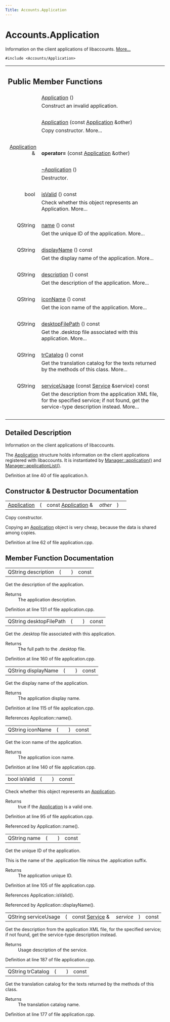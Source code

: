 ```yaml
---
Title: Accounts.Application
---
```


# Accounts.Application

<p>Information on the client applications of libaccounts.  
<a href="Accounts.Application.md#details">More...</a></p>
<p><code>#include &lt;Accounts/Application&gt;</code></p>
<table class="memberdecls">
<tr class="heading"><td colspan="2"><h2 class="groupheader">
Public Member Functions</h2></td></tr>
<tr class="memitem:aec7d6461aa7be31d98eff24b9d69ae3d"><td class="memItemLeft" align="right" valign="top">
&#160;</td><td class="memItemRight" valign="bottom"><a class="el" href="Accounts.Application.md#aec7d6461aa7be31d98eff24b9d69ae3d">Application</a> ()</td></tr>
<tr class="memdesc:aec7d6461aa7be31d98eff24b9d69ae3d"><td class="mdescLeft">&#160;</td><td class="mdescRight">Construct an invalid application. <br /></td></tr>
<tr class="separator:aec7d6461aa7be31d98eff24b9d69ae3d"><td class="memSeparator" colspan="2">&#160;</td></tr>
<tr class="memitem:af5e0a77dad01833eddabf0def1caa475"><td class="memItemLeft" align="right" valign="top">&#160;</td><td class="memItemRight" valign="bottom"><a class="el" href="Accounts.Application.md#af5e0a77dad01833eddabf0def1caa475">Application</a> (const <a class="el" href="Accounts.Application.md">Application</a> &amp;other)</td></tr>
<tr class="memdesc:af5e0a77dad01833eddabf0def1caa475"><td class="mdescLeft">&#160;</td><td class="mdescRight">Copy constructor.  More...<br /></td></tr>
<tr class="separator:af5e0a77dad01833eddabf0def1caa475"><td class="memSeparator" colspan="2">&#160;</td></tr>
<tr class="memitem:a645636c24dff51fd2b9ec75fc083b928"><td class="memItemLeft" align="right" valign="top">
<a class="el" href="Accounts.Application.md">Application</a> &amp;&#160;</td><td class="memItemRight" valign="bottom"><b>operator=</b> (const <a class="el" href="Accounts.Application.md">Application</a> &amp;other)</td></tr>
<tr class="separator:a645636c24dff51fd2b9ec75fc083b928"><td class="memSeparator" colspan="2">&#160;</td></tr>
<tr class="memitem:a713b51c450f3ae9db74cd857c2419173"><td class="memItemLeft" align="right" valign="top">
&#160;</td><td class="memItemRight" valign="bottom"><a class="el" href="Accounts.Application.md#a713b51c450f3ae9db74cd857c2419173">~Application</a> ()</td></tr>
<tr class="memdesc:a713b51c450f3ae9db74cd857c2419173"><td class="mdescLeft">&#160;</td><td class="mdescRight">Destructor. <br /></td></tr>
<tr class="separator:a713b51c450f3ae9db74cd857c2419173"><td class="memSeparator" colspan="2">&#160;</td></tr>
<tr class="memitem:aac1b70a2ed67ead038c4d3f5ac4d8a81"><td class="memItemLeft" align="right" valign="top">bool&#160;</td><td class="memItemRight" valign="bottom"><a class="el" href="Accounts.Application.md#aac1b70a2ed67ead038c4d3f5ac4d8a81">isValid</a> () const </td></tr>
<tr class="memdesc:aac1b70a2ed67ead038c4d3f5ac4d8a81"><td class="mdescLeft">&#160;</td><td class="mdescRight">Check whether this object represents an Application.  More...<br /></td></tr>
<tr class="separator:aac1b70a2ed67ead038c4d3f5ac4d8a81"><td class="memSeparator" colspan="2">&#160;</td></tr>
<tr class="memitem:a2b0a198f837184bf6fff555cee3ce770"><td class="memItemLeft" align="right" valign="top">QString&#160;</td><td class="memItemRight" valign="bottom"><a class="el" href="Accounts.Application.md#a2b0a198f837184bf6fff555cee3ce770">name</a> () const </td></tr>
<tr class="memdesc:a2b0a198f837184bf6fff555cee3ce770"><td class="mdescLeft">&#160;</td><td class="mdescRight">Get the unique ID of the application.  More...<br /></td></tr>
<tr class="separator:a2b0a198f837184bf6fff555cee3ce770"><td class="memSeparator" colspan="2">&#160;</td></tr>
<tr class="memitem:a9def71dea12661002bb3a63b3b91d08d"><td class="memItemLeft" align="right" valign="top">QString&#160;</td><td class="memItemRight" valign="bottom"><a class="el" href="Accounts.Application.md#a9def71dea12661002bb3a63b3b91d08d">displayName</a> () const </td></tr>
<tr class="memdesc:a9def71dea12661002bb3a63b3b91d08d"><td class="mdescLeft">&#160;</td><td class="mdescRight">Get the display name of the application.  More...<br /></td></tr>
<tr class="separator:a9def71dea12661002bb3a63b3b91d08d"><td class="memSeparator" colspan="2">&#160;</td></tr>
<tr class="memitem:aeaebc63d2181b1a4506603f4e03f1275"><td class="memItemLeft" align="right" valign="top">QString&#160;</td><td class="memItemRight" valign="bottom"><a class="el" href="Accounts.Application.md#aeaebc63d2181b1a4506603f4e03f1275">description</a> () const </td></tr>
<tr class="memdesc:aeaebc63d2181b1a4506603f4e03f1275"><td class="mdescLeft">&#160;</td><td class="mdescRight">Get the description of the application.  More...<br /></td></tr>
<tr class="separator:aeaebc63d2181b1a4506603f4e03f1275"><td class="memSeparator" colspan="2">&#160;</td></tr>
<tr class="memitem:a038b22680aca535f9972908fe2f1f6a1"><td class="memItemLeft" align="right" valign="top">QString&#160;</td><td class="memItemRight" valign="bottom"><a class="el" href="Accounts.Application.md#a038b22680aca535f9972908fe2f1f6a1">iconName</a> () const </td></tr>
<tr class="memdesc:a038b22680aca535f9972908fe2f1f6a1"><td class="mdescLeft">&#160;</td><td class="mdescRight">Get the icon name of the application.  More...<br /></td></tr>
<tr class="separator:a038b22680aca535f9972908fe2f1f6a1"><td class="memSeparator" colspan="2">&#160;</td></tr>
<tr class="memitem:a8e3558c6d34db1186be87e3483ff59f8"><td class="memItemLeft" align="right" valign="top">QString&#160;</td><td class="memItemRight" valign="bottom"><a class="el" href="Accounts.Application.md#a8e3558c6d34db1186be87e3483ff59f8">desktopFilePath</a> () const </td></tr>
<tr class="memdesc:a8e3558c6d34db1186be87e3483ff59f8"><td class="mdescLeft">&#160;</td><td class="mdescRight">Get the .desktop file associated with this application.  More...<br /></td></tr>
<tr class="separator:a8e3558c6d34db1186be87e3483ff59f8"><td class="memSeparator" colspan="2">&#160;</td></tr>
<tr class="memitem:a6c73afd4753195ea4eee794c95a770dd"><td class="memItemLeft" align="right" valign="top">QString&#160;</td><td class="memItemRight" valign="bottom"><a class="el" href="Accounts.Application.md#a6c73afd4753195ea4eee794c95a770dd">trCatalog</a> () const </td></tr>
<tr class="memdesc:a6c73afd4753195ea4eee794c95a770dd"><td class="mdescLeft">&#160;</td><td class="mdescRight">Get the translation catalog for the texts returned by the methods of this class.  More...<br /></td></tr>
<tr class="separator:a6c73afd4753195ea4eee794c95a770dd"><td class="memSeparator" colspan="2">&#160;</td></tr>
<tr class="memitem:a3e79b6f20785764a31a750544fde6f39"><td class="memItemLeft" align="right" valign="top">QString&#160;</td><td class="memItemRight" valign="bottom"><a class="el" href="Accounts.Application.md#a3e79b6f20785764a31a750544fde6f39">serviceUsage</a> (const <a class="el" href="Accounts.Service.md">Service</a> &amp;service) const </td></tr>
<tr class="memdesc:a3e79b6f20785764a31a750544fde6f39"><td class="mdescLeft">&#160;</td><td class="mdescRight">Get the description from the application XML file, for the specified service; if not found, get the service-type description instead.  More...<br /></td></tr>
<tr class="separator:a3e79b6f20785764a31a750544fde6f39"><td class="memSeparator" colspan="2">&#160;</td></tr>
</table>
<a name="details" id="details"></a><h2 class="groupheader">Detailed Description</h2>
<p>Information on the client applications of libaccounts. </p>
<p>The <a class="el" href="Accounts.Application.md" title="Information on the client applications of libaccounts. ">Application</a> structure holds information on the client applications registered with libaccounts. It is instantiated by <a class="el" href="Accounts.Manager.md#a28ff538d5abd52ff691e30ed75a6b41f" title="Get an object representing an application. ">Manager::application()</a> and <a class="el" href="Accounts.Manager.md#ae18f9f8c59a4e15e8849dd832c54b874" title="List the registered applications which support the given service. ">Manager::applicationList()</a>. </p>
<p>Definition at line 40 of file application.h.</p>
<h2 class="groupheader">Constructor &amp; Destructor Documentation</h2>
<table class="memname">
<tr>
<td class="memname"><a class="el" href="Accounts.Application.md">Application</a> </td>
<td>(</td>
<td class="paramtype">const <a class="el" href="Accounts.Application.md">Application</a> &amp;&#160;</td>
<td class="paramname"><em>other</em></td><td>)</td>
<td></td>
</tr>
</table>
<p>Copy constructor. </p>
<p>Copying an <a class="el" href="Accounts.Application.md" title="Information on the client applications of libaccounts. ">Application</a> object is very cheap, because the data is shared among copies. </p>
<p>Definition at line 62 of file application.cpp.</p>
<h2 class="groupheader">Member Function Documentation</h2>
<table class="memname">
<tr>
<td class="memname">QString description </td>
<td>(</td>
<td class="paramname"></td><td>)</td>
<td> const</td>
</tr>
</table>
<p>Get the description of the application. </p>
<dl class="section return"><dt>Returns</dt><dd>The application description. </dd></dl>
<p>Definition at line 131 of file application.cpp.</p>
<table class="memname">
<tr>
<td class="memname">QString desktopFilePath </td>
<td>(</td>
<td class="paramname"></td><td>)</td>
<td> const</td>
</tr>
</table>
<p>Get the .desktop file associated with this application. </p>
<dl class="section return"><dt>Returns</dt><dd>The full path to the .desktop file. </dd></dl>
<p>Definition at line 160 of file application.cpp.</p>
<table class="memname">
<tr>
<td class="memname">QString displayName </td>
<td>(</td>
<td class="paramname"></td><td>)</td>
<td> const</td>
</tr>
</table>
<p>Get the display name of the application. </p>
<dl class="section return"><dt>Returns</dt><dd>The application display name. </dd></dl>
<p>Definition at line 115 of file application.cpp.</p>
<p>References Application::name().</p>
<table class="memname">
<tr>
<td class="memname">QString iconName </td>
<td>(</td>
<td class="paramname"></td><td>)</td>
<td> const</td>
</tr>
</table>
<p>Get the icon name of the application. </p>
<dl class="section return"><dt>Returns</dt><dd>The application icon name. </dd></dl>
<p>Definition at line 140 of file application.cpp.</p>
<table class="memname">
<tr>
<td class="memname">bool isValid </td>
<td>(</td>
<td class="paramname"></td><td>)</td>
<td> const</td>
</tr>
</table>
<p>Check whether this object represents an <a class="el" href="Accounts.Application.md" title="Information on the client applications of libaccounts. ">Application</a>. </p>
<dl class="section return"><dt>Returns</dt><dd>true if the <a class="el" href="Accounts.Application.md" title="Information on the client applications of libaccounts. ">Application</a> is a valid one. </dd></dl>
<p>Definition at line 95 of file application.cpp.</p>
<p>Referenced by Application::name().</p>
<table class="memname">
<tr>
<td class="memname">QString name </td>
<td>(</td>
<td class="paramname"></td><td>)</td>
<td> const</td>
</tr>
</table>
<p>Get the unique ID of the application. </p>
<p>This is the name of the .application file minus the .application suffix. </p><dl class="section return"><dt>Returns</dt><dd>The application unique ID. </dd></dl>
<p>Definition at line 105 of file application.cpp.</p>
<p>References Application::isValid().</p>
<p>Referenced by Application::displayName().</p>
<table class="memname">
<tr>
<td class="memname">QString serviceUsage </td>
<td>(</td>
<td class="paramtype">const <a class="el" href="Accounts.Service.md">Service</a> &amp;&#160;</td>
<td class="paramname"><em>service</em></td><td>)</td>
<td> const</td>
</tr>
</table>
<p>Get the description from the application XML file, for the specified service; if not found, get the service-type description instead. </p>
<dl class="section return"><dt>Returns</dt><dd>Usage description of the service. </dd></dl>
<p>Definition at line 187 of file application.cpp.</p>
<table class="memname">
<tr>
<td class="memname">QString trCatalog </td>
<td>(</td>
<td class="paramname"></td><td>)</td>
<td> const</td>
</tr>
</table>
<p>Get the translation catalog for the texts returned by the methods of this class. </p>
<dl class="section return"><dt>Returns</dt><dd>The translation catalog name. </dd></dl>
<p>Definition at line 177 of file application.cpp.</p>
